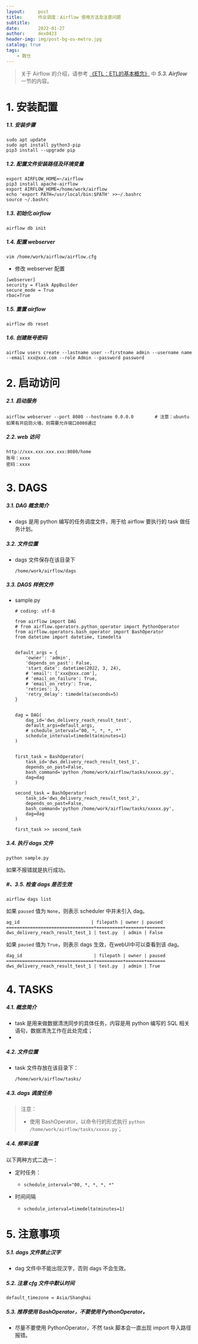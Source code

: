 ```yaml
---
layout:     post
title:      作业调度：Airflow 使用方法及注意问题
subtitle:   
date:       2022-01-27
author:     dex0423
header-img: img/post-bg-os-metro.jpg
catalog: true
tags:
    - 数仓
---
```


> 关于 Airflow 的介绍，请参考 <a href="https://dex0423.github.io/2022/01/27/ETL-ETL%E7%9A%84%E5%9F%BA%E6%9C%AC%E6%A6%82%E5%BF%B5/">《ETL：ETL的基本概念》</a> 中 ***5.3. Airflow*** 一节的内容。

# 1. 安装配置

##### 1.1. 安装步骤

```
sudo apt update
sudo apt install python3-pip
pip3 install --upgrade pip
```

##### 1.2. 配置文件安装路径及环境变量

```
export AIRFLOW_HOME=~/airflow
pip3 install apache-airflow
export AIRFLOW_HOME=/home/work/airflow
echo 'export PATH=/usr/local/bin:$PATH' >>~/.bashrc
source ~/.bashrc
```

##### 1.3. 初始化 airflow

```
airflow db init
```

##### 1.4. 配置 webserver

```
vim /home/work/airflow/airflow.cfg
```
- 修改 webserver 配置
```
[webserver]
security = Flask AppBuilder
secure_mode = True
rbac=True
```

##### 1.5. 重置 airflow

```
airflow db reset
```

##### 1.6. 创建账号密码

```
airflow users create --lastname user --firstname admin --username name --email xxx@xxx.com --role Admin --password password
```

# 2. 启动访问

##### 2.1. 启动服务

```
airflow webserver --port 8080 --hostname 0.0.0.0        # 注意：ubuntu如果有开启防火墙，则需要允许端口8080通过
```
##### 2.2. web 访问
```
http://xxx.xxx.xxx.xxx:8080/home
账号：xxxx
密码：xxxx
```

# 3. DAGS

##### 3.1. DAG 概念简介

- dags 是用 python 编写的任务调度文件，用于给 airflow 要执行的 task 做任务计划。

##### 3.2. 文件位置

- dags 文件保存在该目录下
    ```
    /home/work/airflow/dags
    ```

##### 3.3. DAGS 样例文件

- sample.py

    ```aidl
    # coding: utf-8
    
    from airflow import DAG
    # from airflow.operators.python_operator import PythonOperator
    from airflow.operators.bash_operator import BashOperator
    from datetime import datetime, timedelta
    
    
    default_args = {
        'owner': 'admin',
        'depends_on_past': False,
        'start_date': datetime(2022, 3, 24),
        # 'email': ['xxx@xxx.com'],
        # 'email_on_failure': True,
        # 'email_on_retry': True,
        'retries': 3,
        'retry_delay': timedelta(seconds=5)
    }
    
    
    dag = DAG(
        dag_id='dws_delivery_reach_result_test',
        default_args=default_args,
        # schedule_interval="00, *, *, *, *"
        schedule_interval=timedelta(minutes=1)
    )
    
  
    first_task = BashOperator(
        task_id='dws_delivery_reach_result_test_1',
        depends_on_past=False,
        bash_command='python /home/work/airflow/tasks/xxxxx.py',
        dag=dag
    )
  
    second_task = BashOperator(
        task_id='dws_delivery_reach_result_test_2',
        depends_on_past=False,
        bash_command='python /home/work/airflow/tasks/xxxxx.py',
        dag=dag
    )
    
    first_task >> second_task
  
    ```

##### 3.4. 执行 dags 文件

```aidl
python sample.py
```
如果不报错就是执行成功。

##### #、3.5. 检查 dags 是否生效

```aidl
airflow dags list
```

如果 `paused` 值为 `None`，则表示 scheduler 中并未引入 dag。

```aidl
ag_id                           | filepath | owner | paused
=================================+==========+=======+=======
dws_delivery_reach_result_test_1 | test.py  | admin | False
```
如果 `paused` 值为 `True`，则表示 dags 生效，在webUI中可以查看到该 dag。

```aidl
dag_id                           | filepath | owner | paused
=================================+==========+=======+=======
dws_delivery_reach_result_test_1 | test.py  | admin | True
```

# 4. TASKS

##### 4.1. 概念简介

- task 是用来做数据清洗同步的具体任务，内容是用 python 编写的 SQL 相关语句，数据清洗工作在此处完成；
-

##### 4.2. 文件位置

- task 文件存放在该目录下：

  `/home/work/airflow/tasks/`

##### 4.3. dags 调度任务

>注意：
>- 使用 BashOperator，以命令行的形式执行 `python /home/work/airflow/tasks/xxxxx.py`；

##### 4.4. 频率设置

以下两种方式二选一：

- 定时任务：
    - `schedule_interval="00, *, *, *, *"`

- 时间间隔
    - `schedule_interval=timedelta(minutes=1)`


# 5. 注意事项

##### 5.1. dags 文件禁止汉字

- dag 文件中不能出现汉字，否则 dags 不会生效。

##### 5.2. 注意 cfg 文件中默认时间

`default_timezone = Asia/Shanghai`

##### 5.3. 推荐使用 BashOperator，不要使用 PythonOperator。

- 尽量不要使用 PythonOperator，不然 task 脚本会一直出现 import 导入路径报错。


